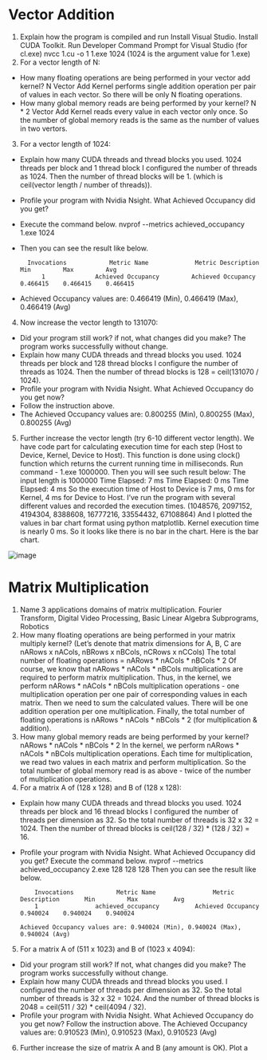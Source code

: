 # Vector Addition

1.	Explain how the program is compiled and run
Install Visual Studio.
Install CUDA Toolkit.
Run Developer Command Prompt for Visual Studio (for cl.exe)
nvcc 1.cu -o 1
1.exe 1024 (1024 is the argument value for 1.exe)
2.	For a vector length of N:
-	How many floating operations are being performed in your vector add kernel?
N
Vector Add Kernel performs single addition operation per pair of values in each vector.
So there will be only N floating operations.
-	How many global memory reads are being performed by your kernel?
N * 2
Vector Add Kernel reads every value in each vector only once.
So the number of global memory reads is the same as the number of values in two vertors.
3.	For a vector length of 1024:
-	Explain how many CUDA threads and thread blocks you used.
1024 threads per block and 1 thread block
I configured the number of threads as 1024.
Then the number of thread blocks will be 1. (which is ceil(vector length / number of threads)).
-	Profile your program with Nvidia Nsight. What Achieved Occupancy did you get?
- Execute the command below.
nvprof --metrics achieved_occupancy 1.exe 1024
- Then you can see the result like below.
	
		Invocations            Metric Name             Metric Description        Min         Max         Avg	
	        1              Achieved Occupancy         Achieved Occupancy      0.466415    0.466415    0.466415
	 
- Achieved Occupancy values are:
0.466419 (Min), 0.466419 (Max), 0.466419 (Avg)
4.	Now increase the vector length to 131070:
-	Did your program still work? if not, what changes did you make?
The program works successfully without change.
-	Explain how many CUDA threads and thread blocks you used.
1024 threads per block and 128 thread blocks
I configure the number of threads as 1024.
Then the number of thread blocks is 128 = ceil(131070 / 1024).
-	Profile your program with Nvidia Nsight. What Achieved Occupancy do you get now?
- Follow the instruction above.
- The Achieved Occupancy values are:
0.800255 (Min), 0.800255 (Max), 0.800255 (Avg)
5.	Further increase the vector length (try 6-10 different vector length).
We have code part for calculating execution time for each step (Host to Device, Kernel, Device to Host). This function is done using clock() function which returns the current running time in milliseconds.
Run command - 1.exe 1000000. Then you will see such result below:
The input length is 1000000
	Time Elapsed: 7 ms
	Time Elapsed: 0 ms
	Time Elapsed: 4 ms
So the execution time of Host to Device is 7 ms, 0 ms for Kernel, 4 ms for Device to Host.
I’ve run the program with several different values and recorded the execution times. (1048576, 2097152, 4194304, 8388608, 16777216, 33554432, 67108864)
And I plotted the values in bar chart format using python matplotlib.
Kernel execution time is nearly 0 ms. So it looks like there is no bar in the chart.
Here is the bar chart.

![image](https://user-images.githubusercontent.com/121934188/211290291-be9cf1c6-79f6-442d-85e6-567c9325b0c2.png)


# Matrix Multiplication

1.	Name 3 applications domains of matrix multiplication.
Fourier Transform, Digital Video Processing, Basic Linear Algebra Subprograms, Robotics
2.	How many floating operations are being performed in your matrix multiply kernel?
(Let’s denote that matrix dimensions for A, B, C are nARows x nACols, nBRows x nBCols, nCRows x nCCols)
The total number of floating operations = nARows * nACols * nBCols * 2
Of course, we know that nARows * nACols * nBCols multiplications are required to perform matrix multiplication.
Thus, in the kernel, we perform nARows * nACols * nBCols multiplication operations - one multiplication operation per one pair of corresponding values in each matrix.
Then we need to sum the calculated values. There will be one addition operation per one multiplication.
Finally, the total number of floating operations is nARows * nACols * nBCols * 2 (for multiplication & addition).
3.	How many global memory reads are being performed by your kernel?
nARows * nACols * nBCols * 2
In the kernel, we perform nARows * nACols * nBCols multiplication operations.
Each time for multiplication, we read two values in each matrix and perform multiplication.
So the total number of global memory read is as above - twice of the number of multiplication operations.
4.	For a matrix A of (128 x 128) and B of (128 x 128):
-	Explain how many CUDA threads and thread blocks you used.
1024 threads per block and 16 thread blocks
I configured the number of threads per dimension as 32. So the total number of threads is 32 x 32 = 1024.
Then the number of thread blocks is ceil(128 / 32) * (128 / 32) = 16.
-	Profile your program with Nvidia Nsight. What Achieved Occupancy did you get?
  Execute the command below.
nvprof --metrics achieved_occupancy 2.exe 128 128 128
Then you can see the result like below.
   
		    Invocations            Metric Name                Metric Description       Min         Max          Avg
        	1                achieved_occupancy          Achieved Occupancy      0.940024    0.940024    0.940024
	
  		Achieved Occupancy values are: 0.940024 (Min), 0.940024 (Max), 0.940024 (Avg)
	
5.	For a matrix A of (511 x 1023) and B of (1023 x 4094):
-	Did your program still work? If not, what changes did you make?
The program works successfully without change.
-	Explain how many CUDA threads and thread blocks you used.
I configured the number of threads per dimension as 32. So the total number of threads is 32 x 32 = 1024.
And the number of thread blocks is 2048 = ceil(511 / 32) * ceil(4094 / 32).
-	Profile your program with Nvidia Nsight. What Achieved Occupancy do you get now?
  Follow the instruction above.
  The Achieved Occupancy values are:
0.910523 (Min), 0.910523 (Max), 0.910523 (Avg)
6.	Further increase the size of matrix A and B (any amount is OK). Plot a 
  
